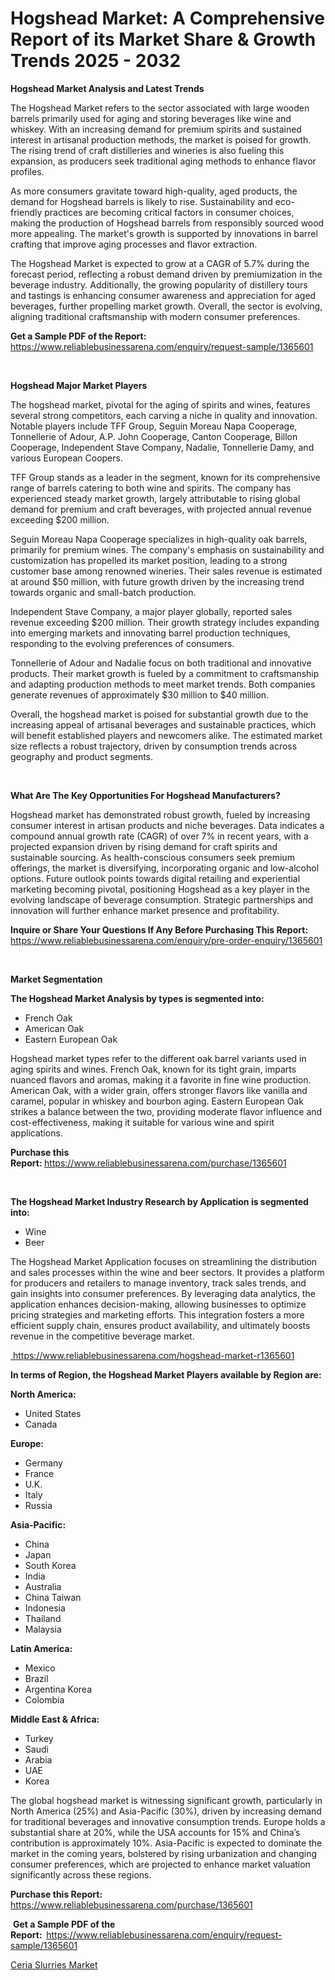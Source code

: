 <p><h1>Hogshead Market: A Comprehensive Report of its Market Share & Growth Trends 2025 - 2032</h1></p><p><strong>Hogshead Market Analysis and Latest Trends</strong></p>
<p><p>The Hogshead Market refers to the sector associated with large wooden barrels primarily used for aging and storing beverages like wine and whiskey. With an increasing demand for premium spirits and sustained interest in artisanal production methods, the market is poised for growth. The rising trend of craft distilleries and wineries is also fueling this expansion, as producers seek traditional aging methods to enhance flavor profiles.</p><p>As more consumers gravitate toward high-quality, aged products, the demand for Hogshead barrels is likely to rise. Sustainability and eco-friendly practices are becoming critical factors in consumer choices, making the production of Hogshead barrels from responsibly sourced wood more appealing. The market's growth is supported by innovations in barrel crafting that improve aging processes and flavor extraction.</p><p>The Hogshead Market is expected to grow at a CAGR of 5.7% during the forecast period, reflecting a robust demand driven by premiumization in the beverage industry. Additionally, the growing popularity of distillery tours and tastings is enhancing consumer awareness and appreciation for aged beverages, further propelling market growth. Overall, the sector is evolving, aligning traditional craftsmanship with modern consumer preferences.</p></p>
<p><strong>Get a Sample PDF of the Report:&nbsp;</strong> <a href="https://www.reliablebusinessarena.com/enquiry/request-sample/1365601?utm_campaign=1990&utm_medium=2&utm_source=Github&utm_content=ia&utm_term=22032025&utm_id=hogshead">https://www.reliablebusinessarena.com/enquiry/request-sample/1365601</a></p>
<p>&nbsp;</p>
<p><strong>Hogshead Major Market Players</strong></p>
<p><p>The hogshead market, pivotal for the aging of spirits and wines, features several strong competitors, each carving a niche in quality and innovation. Notable players include TFF Group, Seguin Moreau Napa Cooperage, Tonnellerie of Adour, A.P. John Cooperage, Canton Cooperage, Billon Cooperage, Independent Stave Company, Nadalie, Tonnellerie Damy, and various European Coopers.</p><p>TFF Group stands as a leader in the segment, known for its comprehensive range of barrels catering to both wine and spirits. The company has experienced steady market growth, largely attributable to rising global demand for premium and craft beverages, with projected annual revenue exceeding $200 million. </p><p>Seguin Moreau Napa Cooperage specializes in high-quality oak barrels, primarily for premium wines. The company's emphasis on sustainability and customization has propelled its market position, leading to a strong customer base among renowned wineries. Their sales revenue is estimated at around $50 million, with future growth driven by the increasing trend towards organic and small-batch production.</p><p>Independent Stave Company, a major player globally, reported sales revenue exceeding $200 million. Their growth strategy includes expanding into emerging markets and innovating barrel production techniques, responding to the evolving preferences of consumers.</p><p>Tonnellerie of Adour and Nadalie focus on both traditional and innovative products. Their market growth is fueled by a commitment to craftsmanship and adapting production methods to meet market trends. Both companies generate revenues of approximately $30 million to $40 million.</p><p>Overall, the hogshead market is poised for substantial growth due to the increasing appeal of artisanal beverages and sustainable practices, which will benefit established players and newcomers alike. The estimated market size reflects a robust trajectory, driven by consumption trends across geography and product segments.</p></p>
<p>&nbsp;</p>
<p><strong>What Are The Key Opportunities For Hogshead Manufacturers?</strong></p>
<p><p>Hogshead market has demonstrated robust growth, fueled by increasing consumer interest in artisan products and niche beverages. Data indicates a compound annual growth rate (CAGR) of over 7% in recent years, with a projected expansion driven by rising demand for craft spirits and sustainable sourcing. As health-conscious consumers seek premium offerings, the market is diversifying, incorporating organic and low-alcohol options. Future outlook points towards digital retailing and experiential marketing becoming pivotal, positioning Hogshead as a key player in the evolving landscape of beverage consumption. Strategic partnerships and innovation will further enhance market presence and profitability.</p></p>
<p><strong>Inquire or Share Your Questions If Any Before Purchasing This Report:</strong> <a href="https://www.reliablebusinessarena.com/enquiry/pre-order-enquiry/1365601?utm_campaign=1990&utm_medium=2&utm_source=Github&utm_content=ia&utm_term=22032025&utm_id=hogshead">https://www.reliablebusinessarena.com/enquiry/pre-order-enquiry/1365601</a></p>
<p>&nbsp;</p>
<p><strong>Market Segmentation</strong></p>
<p><strong>The Hogshead Market Analysis by types is segmented into:</strong></p>
<p><ul><li>French Oak</li><li>American Oak</li><li>Eastern European Oak</li></ul></p>
<p><p>Hogshead market types refer to the different oak barrel variants used in aging spirits and wines. French Oak, known for its tight grain, imparts nuanced flavors and aromas, making it a favorite in fine wine production. American Oak, with a wider grain, offers stronger flavors like vanilla and caramel, popular in whiskey and bourbon aging. Eastern European Oak strikes a balance between the two, providing moderate flavor influence and cost-effectiveness, making it suitable for various wine and spirit applications.</p></p>
<p><strong>Purchase this Report:&nbsp;</strong><a href="https://www.reliablebusinessarena.com/purchase/1365601?utm_campaign=1990&utm_medium=2&utm_source=Github&utm_content=ia&utm_term=22032025&utm_id=hogshead">https://www.reliablebusinessarena.com/purchase/1365601</a></p>
<p>&nbsp;</p>
<p><strong>The Hogshead Market Industry Research by Application is segmented into:</strong></p>
<p><ul><li>Wine</li><li>Beer</li></ul></p>
<p><p>The Hogshead Market Application focuses on streamlining the distribution and sales processes within the wine and beer sectors. It provides a platform for producers and retailers to manage inventory, track sales trends, and gain insights into consumer preferences. By leveraging data analytics, the application enhances decision-making, allowing businesses to optimize pricing strategies and marketing efforts. This integration fosters a more efficient supply chain, ensures product availability, and ultimately boosts revenue in the competitive beverage market.</p></p>
<p><a href="https://www.reliablebusinessarena.com/hogshead-market-r1365601?utm_campaign=1990&utm_medium=2&utm_source=Github&utm_content=ia&utm_term=22032025&utm_id=hogshead">&nbsp;https://www.reliablebusinessarena.com/hogshead-market-r1365601</a></p>
<p><strong>In terms of Region, the Hogshead Market Players available by Region are:</strong></p>
<p>
    <p> <strong> North America: </strong>
        <ul>
            <li>United States</li>
            <li>Canada</li>
        </ul>
        </p> 
    <p> <strong> Europe: </strong>
        <ul>
            <li>Germany</li>
            <li>France</li>
            <li>U.K.</li>
            <li>Italy</li>
            <li>Russia</li>
        </ul>
        </p> 
    <p> <strong> Asia-Pacific: </strong>
        <ul>
            <li>China</li>
            <li>Japan</li>
            <li>South Korea</li>
            <li>India</li>
            <li>Australia</li>
            <li>China Taiwan</li>
            <li>Indonesia</li>
            <li>Thailand</li>
            <li>Malaysia</li>
        </ul>
        </p> 
    <p> <strong> Latin America: </strong>
        <ul>
            <li>Mexico</li>
            <li>Brazil</li>
            <li>Argentina Korea</li>
            <li>Colombia</li>
        </ul>
        </p> 
    <p> <strong> Middle East & Africa: </strong>
        <ul>
            <li>Turkey</li>
            <li>Saudi</li>
            <li>Arabia</li>
            <li>UAE</li>
            <li>Korea</li>
        </ul>
    </p>
    </p>
<p><p>The global hogshead market is witnessing significant growth, particularly in North America (25%) and Asia-Pacific (30%), driven by increasing demand for traditional beverages and innovative consumption trends. Europe holds a substantial share at 20%, while the USA accounts for 15% and China’s contribution is approximately 10%. Asia-Pacific is expected to dominate the market in the coming years, bolstered by rising urbanization and changing consumer preferences, which are projected to enhance market valuation significantly across these regions.</p></p>
<p><strong>Purchase this Report: </strong><a href="https://www.reliablebusinessarena.com/purchase/1365601?utm_campaign=1990&utm_medium=2&utm_source=Github&utm_content=ia&utm_term=22032025&utm_id=hogshead">https://www.reliablebusinessarena.com/purchase/1365601</a></p>
<p>&nbsp;<strong>Get a Sample PDF of the Report:&nbsp;&nbsp;</strong><a href="https://www.reliablebusinessarena.com/enquiry/request-sample/1365601?utm_campaign=1990&utm_medium=2&utm_source=Github&utm_content=ia&utm_term=22032025&utm_id=hogshead">https://www.reliablebusinessarena.com/enquiry/request-sample/1365601</a></p>
<p><strong></strong></p>
<p><p><a href="https://github.com/MarciaRunte/Market-Research-Report-List-2/blob/main/ceria-slurries-market.md?utm_campaign=1990&utm_medium=2&utm_source=Github&utm_content=ia&utm_term=22032025&utm_id=hogshead">Ceria Slurries Market</a></p></p>